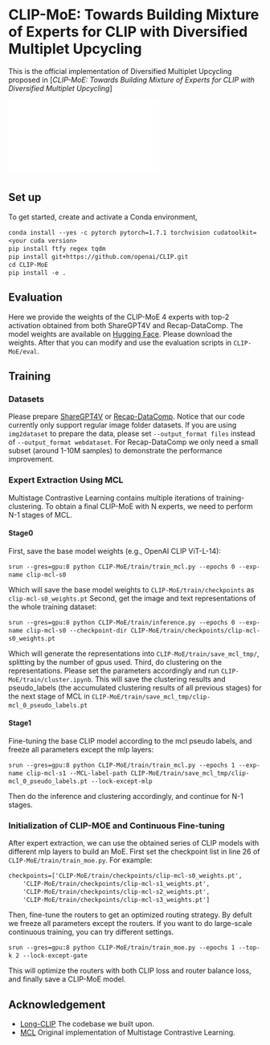 # CLIP-MoE: Towards Building Mixture of Experts for CLIP with Diversified Multiplet Upcycling
This is the official implementation of Diversified Multiplet Upcycling proposed in [*CLIP-MoE: Towards Building Mixture of Experts for CLIP with Diversified Multiplet Upcycling*]

![Overview of Diversified Multiplet Upcycling](./images/method.pdf)

## Set up
To get started, create and activate a Conda environment, 
```
conda install --yes -c pytorch pytorch=1.7.1 torchvision cudatoolkit=<your cuda version>
pip install ftfy regex tqdm
pip install git+https://github.com/openai/CLIP.git
cd CLIP-MoE
pip install -e .
```


## Evaluation

Here we provide the weights of the CLIP-MoE 4 experts with top-2 activation obtained from both ShareGPT4V and Recap-DataComp. The model weights are available on [Hugging Face](https://huggingface.co/MajorDavidZhang/CLIP-MoE/tree/main). Please download the weights. After that you can modify and use the evaluation scripts in `CLIP-MoE/eval`.

## Training

### Datasets
Please prepare [ShareGPT4V](https://github.com/ShareGPT4Omni/ShareGPT4V) or [Recap-DataComp](https://github.com/UCSC-VLAA/Recap-DataComp-1B). Notice that our code currently only support regular image folder datasets. If you are using `img2dataset` to prepare the data, please set `--output_format files` instead of `--output_format webdataset`. For Recap-DataComp we only need a small subset (around 1-10M samples) to demonstrate the performance improvement.

### Expert Extraction Using MCL
Multistage Contrastive Learning contains multiple iterations of training-clustering. To obtain a final CLIP-MoE with N experts, we need to perform N-1 stages of MCL.
#### Stage0
First, save the base model weights (e.g., OpenAI CLIP ViT-L-14):
```
srun --gres=gpu:8 python CLIP-MoE/train/train_mcl.py --epochs 0 --exp-name clip-mcl-s0
```
Which will save the base model weights to `CLIP-MoE/train/checkpoints` as `clip-mcl-s0_weights.pt`
Second, get the image and text representations of the whole training dataset:
```
srun --gres=gpu:8 python CLIP-MoE/train/inference.py --epochs 0 --exp-name clip-mcl-s0 --checkpoint-dir CLIP-MoE/train/checkpoints/clip-mcl-s0_weights.pt
```
Which will generate the representations into `CLIP-MoE/train/save_mcl_tmp/`, splitting by the number of gpus used.
Third, do clustering on the representations. Please set the parameters accordingly and run `CLIP-MoE/train/cluster.ipynb`. This will save the clustering results and pseudo_labels (the accumulated clustering results of all previous stages) for the next stage of MCL in `CLIP-MoE/train/save_mcl_tmp/clip-mcl_0_pseudo_labels.pt`
#### Stage1
Fine-tuning the base CLIP model according to the mcl pseudo labels, and freeze all parameters except the mlp layers:
```
srun --gres=gpu:8 python CLIP-MoE/train/train_mcl.py --epochs 1 --exp-name clip-mcl-s1 --MCL-label-path CLIP-MoE/train/save_mcl_tmp/clip-mcl_0_pseudo_labels.pt --lock-except-mlp
```
Then do the inference and clustering accordingly, and continue for N-1 stages.

### Initialization of CLIP-MOE and Continuous Fine-tuning
After expert extraction, we can use the obtained series of CLIP models with different mlp layers to build an MoE. First set the checkpoint list in line 26 of `CLIP-MoE/train/train_moe.py`. For example:
```
checkpoints=['CLIP-MoE/train/checkpoints/clip-mcl-s0_weights.pt',
    'CLIP-MoE/train/checkpoints/clip-mcl-s1_weights.pt',
    'CLIP-MoE/train/checkpoints/clip-mcl-s2_weights.pt',
    'CLIP-MoE/train/checkpoints/clip-mcl-s3_weights.pt']
```
Then, fine-tune the routers to get an optimized routing strategy. By defult we freeze all parameters except the routers. If you want to do large-scale continuous training, you can try different settings.
```
srun --gres=gpu:8 python CLIP-MoE/train/train_moe.py --epochs 1 --top-k 2 --lock-except-gate
```
This will optimize the routers with both CLIP loss and router balance loss, and finally save a CLIP-MoE model.


## Acknowledgement
- [Long-CLIP](https://github.com/beichenzbc/Long-CLIP) The codebase we built upon.
- [MCL](https://github.com/MajorDavidZhang/MCL) Original implementation of Multistage Contrastive Learning.